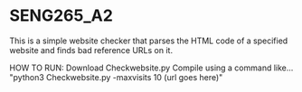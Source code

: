 # SENG265_A2

This is a simple website checker that parses the HTML code of a specified website and finds bad reference URLs on it.

HOW TO RUN:
Download Checkwebsite.py
Compile using a command like... 
"python3 Checkwebsite.py -maxvisits 10 (url goes here)"
